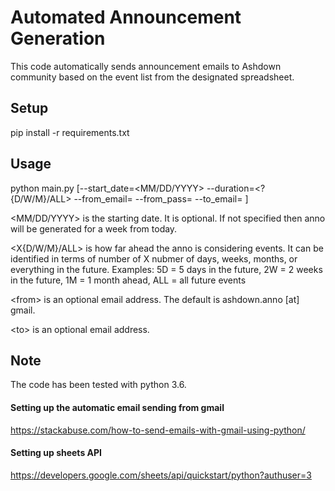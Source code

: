 # Automated Announcement Generation
This code automatically sends announcement emails to Ashdown community based on the event list from the designated spreadsheet.

## Setup
pip install -r requirements.txt

## Usage
python main.py [--start_date=<MM/DD/YYYY>  --duration=<?{D/W/M}/ALL> --from_email=<from> --from_pass=<pass> --to_email=<to> ]

\<MM/DD/YYYY> is the starting date. It is optional. If not specified then anno will be generated for a week from today.

\<X{D/W/M}/ALL> is how far ahead the anno is considering events. It can be identified in terms of 
number of X nubmer of days, weeks, months, or everything in the future. 
Examples: 5D = 5 days in the future, 2W = 2 weeks in the future, 1M = 1 month ahead, ALL = all future events 

\<from> is an optional email address. The default is ashdown.anno [at] gmail.

\<to> is an optional email address.

## Note
The code has been tested with python 3.6.
 
#### Setting up the automatic email sending from gmail
https://stackabuse.com/how-to-send-emails-with-gmail-using-python/

#### Setting up sheets API 
https://developers.google.com/sheets/api/quickstart/python?authuser=3


